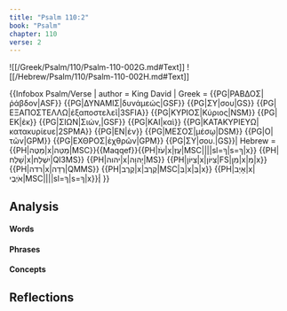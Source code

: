 ```yaml
---
title: "Psalm 110:2"
book: "Psalm"
chapter: 110
verse: 2
---
```

![[/Greek/Psalm/110/Psalm-110-002G.md#Text]]
![[/Hebrew/Psalm/110/Psalm-110-002H.md#Text]]

{{Infobox Psalm/Verse |
  author = King David |
  Greek = {{PG|ΡΑΒΔΟΣ|ῥάβδον|ASF}} {{PG|ΔΥΝΑΜΙΣ|δυνάμεώς|GSF}} {{PG|ΣΥ|σου|GS}} {{PG|ΕΞΑΠΟΣΤΕΛΛΩ|ἐξαποστελεῖ|3SFIA}} {{PG|ΚΥΡΙΟΣ|Κύριος|NSM}} {{PG|ΕΚ|ἐκ}} {{PG|ΣΙΩΝ|Σιών,|GSF}} {{PG|ΚΑΙ|καὶ}} {{PG|ΚΑΤΑΚΥΡΙΕΥΩ|κατακυρίευε|2SPMA}} {{PG|ΕΝ|ἐν}} {{PG|ΜΕΣΟΣ|μέσῳ|DSM}} {{PG|Ο|τῶν|GPM}} {{PG|ΕΧΘΡΟΣ|ἐχθρῶν|GPM}} {{PG|ΣΥ|σου.|GS}}|
  Hebrew = {{PH|מַטֶּה|x|מַטֵּה|MSC}}{{Maqqef}}{{PH|עֹז|x|עֻזְּ|MSC||||sl=ךָ|s=ךָ|x}} {{PH|שָׁלַח|x|יִשְׁלַח|QI3MS}} {{PH|יהוה|x|יְהוָה|MS}} {{PH|צִיּוֹן|x|צִּיּוֹן|FS|מִן|x|מִ|x}} {{PH|רדה|x|רְדֵה|QMMS}} {{PH|קֶרֶב|x|קֶרֶב|MSC|בְּ|x|בְּ|x}} {{PH|אָיַב|x|אֹיְבֶי|MSC||||sl=ךָ|s=ךָ|x}}׃|
}}

## Analysis

#### Words

#### Phrases

#### Concepts

## Reflections
